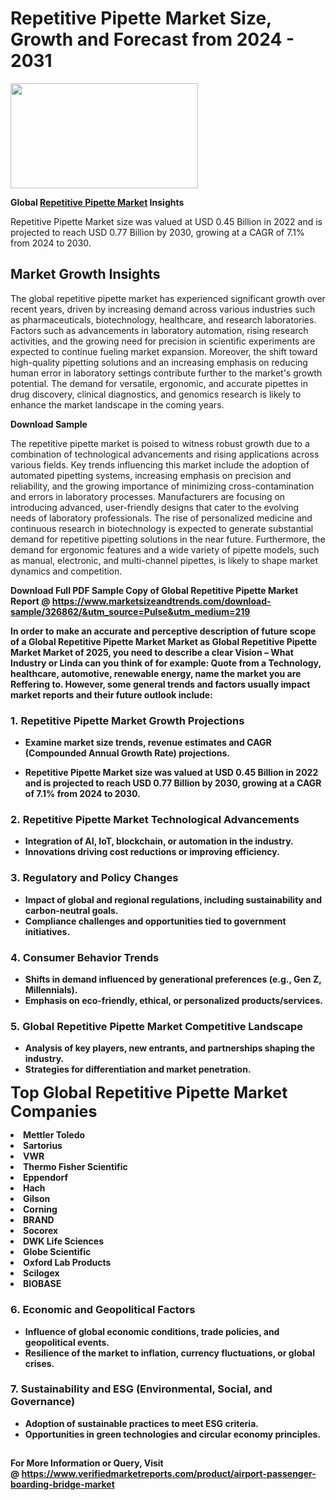 <H1>Repetitive Pipette Market Size, Growth and Forecast from 2024 - 2031</H1><img class="aligncenter size-medium wp-image-584254" src="https://thirdeyenews.in/wp-content/uploads/2024/09/Global-Market-Research-300x168.jpeg" alt="" width="300" height="168" /><p><strong>Global&nbsp;<a href="https://www.marketsizeandtrends.com/download-sample/326862/&amp;utm_source=Pulse&amp;utm_medium=219">Repetitive Pipette Market</a> Insights</strong></p><p>Repetitive Pipette Market size was valued at USD 0.45 Billion in 2022 and is projected to reach USD 0.77 Billion by 2030, growing at a CAGR of 7.1% from 2024 to 2030.</p><p><h2>Market Growth Insights</h2> <p>The global repetitive pipette market has experienced significant growth over recent years, driven by increasing demand across various industries such as pharmaceuticals, biotechnology, healthcare, and research laboratories. Factors such as advancements in laboratory automation, rising research activities, and the growing need for precision in scientific experiments are expected to continue fueling market expansion. Moreover, the shift toward high-quality pipetting solutions and an increasing emphasis on reducing human error in laboratory settings contribute further to the market's growth potential. The demand for versatile, ergonomic, and accurate pipettes in drug discovery, clinical diagnostics, and genomics research is likely to enhance the market landscape in the coming years.</p> <p><strong>Download Sample</strong></p> <p>The repetitive pipette market is poised to witness robust growth due to a combination of technological advancements and rising applications across various fields. Key trends influencing this market include the adoption of automated pipetting systems, increasing emphasis on precision and reliability, and the growing importance of minimizing cross-contamination and errors in laboratory processes. Manufacturers are focusing on introducing advanced, user-friendly designs that cater to the evolving needs of laboratory professionals. The rise of personalized medicine and continuous research in biotechnology is expected to generate substantial demand for repetitive pipetting solutions in the near future. Furthermore, the demand for ergonomic features and a wide variety of pipette models, such as manual, electronic, and multi-channel pipettes, is likely to shape market dynamics and competition.</p> <p><strong></p><p><span class=""><strong>Download Full PDF Sample Copy of Global Repetitive Pipette Market Report</strong> @ <a href="https://www.marketsizeandtrends.com/download-sample/326862/&amp;utm_source=Pulse&amp;utm_medium=219" target="_blank">https://www.marketsizeandtrends.com/download-sample/326862/&amp;utm_source=Pulse&amp;utm_medium=219</a></span></p><p>In order to make an accurate and perceptive description of future scope of a Global&nbsp;Repetitive Pipette Market Market as Global&nbsp;Repetitive Pipette Market Market of 2025, you need to describe a clear Vision &ndash; What Industry or Linda can you think of for example: Quote from a Technology, healthcare, automotive, renewable energy, name the market you are Reffering to. However, some general trends and factors usually impact market reports and their future outlook include:</p><h3>1.&nbsp;<strong>Repetitive Pipette Market Growth Projections</strong></h3><ul><li>Examine market size trends, revenue estimates and CAGR (Compounded Annual Growth Rate) projections.</li><li><p>Repetitive Pipette Market size was valued at USD 0.45 Billion in 2022 and is projected to reach USD 0.77 Billion by 2030, growing at a CAGR of 7.1% from 2024 to 2030.</p></li></ul><h3>2.&nbsp;<strong>Repetitive Pipette Market Technological Advancements</strong></h3><ul><li>Integration of AI, IoT, blockchain, or automation in the industry.</li><li>Innovations driving cost reductions or improving efficiency.</li></ul><h3>3.&nbsp;<strong>Regulatory and Policy Changes</strong></h3><ul><li>Impact of global and regional regulations, including sustainability and carbon-neutral goals.</li><li>Compliance challenges and opportunities tied to government initiatives.</li></ul><h3>4.&nbsp;<strong>Consumer Behavior Trends</strong></h3><ul><li>Shifts in demand influenced by generational preferences (e.g., Gen Z, Millennials).</li><li>Emphasis on eco-friendly, ethical, or personalized products/services.</li></ul><h3>5.&nbsp;<strong>Global Repetitive Pipette Market Competitive Landscape</strong></h3><ul><li>Analysis of key players, new entrants, and partnerships shaping the industry.</li><li>Strategies for differentiation and market penetration.</li></ul><p data-pm-slice="1 1 []"><span style="color: inherit; font-family: inherit; font-size: 25px;">Top Global Repetitive Pipette Market Companies</span></p><div class="" data-test-id=""><p><li>Mettler Toledo</li><li> Sartorius</li><li> VWR</li><li> Thermo Fisher Scientific</li><li> Eppendorf</li><li> Hach</li><li> Gilson</li><li> Corning</li><li> BRAND</li><li> Socorex</li><li> DWK Life Sciences</li><li> Globe Scientific</li><li> Oxford Lab Products</li><li> Scilogex</li><li> BIOBASE</li></p></div><h3>6.&nbsp;<strong>Economic and Geopolitical Factors</strong></h3><ul><li>Influence of global economic conditions, trade policies, and geopolitical events.</li><li>Resilience of the market to inflation, currency fluctuations, or global crises.</li></ul><h3>7.&nbsp;<strong>Sustainability and ESG (Environmental, Social, and Governance)</strong></h3><ul><li>Adoption of sustainable practices to meet ESG criteria.</li><li>Opportunities in green technologies and circular economy principles.</li></ul><h2><strong style="font-size: 14px;">For More Information or Query, Visit @&nbsp;</strong><a style="background-color: #ffffff; font-size: 14px;" href="https://www.marketsizeandtrends.com/report/repetitive-pipette-market/" target="_blank">https://www.verifiedmarketreports.com/product/airport-passenger-boarding-bridge-market</a></h2>
